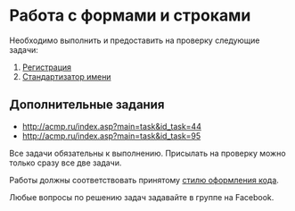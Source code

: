 # Работа с формами и строками

Необходимо выполнить и предоставить на проверку следующие задачи:

1. [Регистрация](./registration/)
2. [Стандартизатор имени](./name-standart/)

## Дополнительные задания
* http://acmp.ru/index.asp?main=task&id_task=44
* http://acmp.ru/index.asp?main=task&id_task=95

Все задачи обязательны к выполнению. Присылать на проверку можно только сразу все две задачи.

Работы должны соответствовать принятому [стилю оформления кода](https://github.com/netology-code/codestyle).

Любые вопросы по решению задач задавайте в  группе на Facebook.